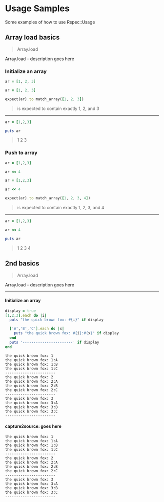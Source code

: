 # Usage Samples
Some examples of how to use Rspec::Usage

## Array load basics


> Array.load

Array.load - description goes here

### Initialize an array


```ruby
ar = [1, 2, 3]
```
```ruby
ar = [1, 2, 3]

expect(ar).to match_array([1, 2, 3])
```
> is expected to contain exactly 1, 2, and 3
---
```ruby
ar = [1,2,3]

puts ar
```
> 1
2
3

### Push to array


```ruby
ar = [1,2,3]

ar << 4
```
```ruby
ar = [1,2,3]

ar << 4

expect(ar).to match_array([1, 2, 3, 4])
```
> is expected to contain exactly 1, 2, 3, and 4
---
```ruby
ar = [1,2,3]

ar << 4

puts ar
```
> 1
2
3
4

## 2nd basics


> Array.load

Array.load - description goes here

---
#### Initialize an array
```ruby
display = true
[1,2,3].each do |i|
  puts "the quick brown fox: #{i}" if display

  ['A','B','C'].each do |x|
    puts "the quick brown fox: #{i}:#{x}" if display
  end
  puts '-----------------------' if display
end
```
```text
the quick brown fox: 1
the quick brown fox: 1:A
the quick brown fox: 1:B
the quick brown fox: 1:C
-----------------------
the quick brown fox: 2
the quick brown fox: 2:A
the quick brown fox: 2:B
the quick brown fox: 2:C
-----------------------
the quick brown fox: 3
the quick brown fox: 3:A
the quick brown fox: 3:B
the quick brown fox: 3:C
-----------------------

```
#### capture2source: goes here
```text
the quick brown fox: 1
the quick brown fox: 1:A
the quick brown fox: 1:B
the quick brown fox: 1:C
-----------------------
the quick brown fox: 2
the quick brown fox: 2:A
the quick brown fox: 2:B
the quick brown fox: 2:C
-----------------------
the quick brown fox: 3
the quick brown fox: 3:A
the quick brown fox: 3:B
the quick brown fox: 3:C
-----------------------

```
